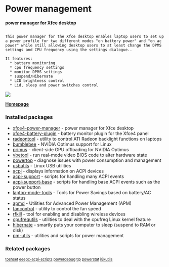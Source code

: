 # Power management

__power manager for Xfce desktop__

```

This power manager for the Xfce desktop enables laptop users to set up
a power profile for two different modes "on battery power" and "on ac
power" while still allowing desktop users to at least change the DPMS
settings and CPU frequency using the settings dialogue..

It features:
  * battery monitoring
  * cpu frequency settings
  * monitor DPMS settings
  * suspend/Hibernate
  * LCD brightness control
  * Lid, sleep and power switches control

```

[![](https://screenshots.debian.net/thumbnail/xfce4-power-manager/)](https://screenshots.debian.net/screenshot/xfce4-power-manager/)


 **[Homepage](http://goodies.xfce.org/projects/applications/xfce4-power-manager)**

### Installed packages

* [xfce4-power-manager](https://packages.debian.org/stretch/xfce4-power-manager) - power manager for Xfce desktop
* [xfce4-battery-plugin](https://packages.debian.org/stretch/xfce4-battery-plugin) - battery monitor plugin for the Xfce4 panel
* [radeontool](https://packages.debian.org/stretch/radeontool) - utility to control ATI Radeon backlight functions on laptops
* [bumblebee](https://packages.debian.org/stretch/bumblebee) - NVIDIA Optimus support for Linux
* [primus](https://packages.debian.org/stretch/primus) - client-side GPU offloading for NVIDIA Optimus
* [vbetool](https://packages.debian.org/stretch/vbetool) - run real-mode video BIOS code to alter hardware state
* [powertop](https://packages.debian.org/stretch/powertop) - diagnose issues with power consumption and management
* [usbutils](https://packages.debian.org/stretch/usbutils) - Linux USB utilities
* [acpi](https://packages.debian.org/stretch/acpi) - displays information on ACPI devices
* [acpi-support](https://packages.debian.org/stretch/acpi-support) - scripts for handling many ACPI events
* [acpi-support-base](https://packages.debian.org/stretch/acpi-support-base) - scripts for handling base ACPI events such as the power button
* [laptop-mode-tools](https://packages.debian.org/stretch/laptop-mode-tools) - Tools for Power Savings based on battery/AC status
* [apmd](https://packages.debian.org/stretch/apmd) - Utilities for Advanced Power Management (APM)
* [fancontrol](https://packages.debian.org/stretch/fancontrol) - utility to control the fan speed
* [rfkill](https://packages.debian.org/stretch/rfkill) - tool for enabling and disabling wireless devices
* [cpufrequtils](https://packages.debian.org/stretch/cpufrequtils) - utilities to deal with the cpufreq Linux kernel feature
* [hibernate](https://packages.debian.org/stretch/hibernate) - smartly puts your computer to sleep (suspend to RAM or disk)
* [pm-utils](https://packages.debian.org/stretch/pm-utils) - utilities and scripts for power management

### Related packages

<sub> [toshset](https://packages.debian.org/stretch/toshset) [eeepc-acpi-scripts](https://packages.debian.org/stretch/eeepc-acpi-scripts) [powerdebug](https://packages.debian.org/stretch/powerdebug) [tlp](https://packages.debian.org/stretch/tlp) [powerstat](https://packages.debian.org/stretch/powerstat) [i8kutils](https://packages.debian.org/stretch/i8kutils)  </sub>
